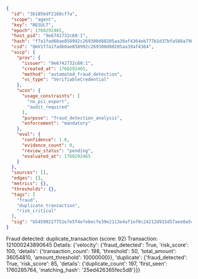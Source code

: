 ```json
{
  "id": "3b185bdf2168cf7a",
  "scope": "agent",
  "key": "RESULT",
  "epoch": 1760292465,
  "host_pid": "9e6742732c60:1",
  "hash": "f7a1fad60ae058992c269300d80205aa39af4364eb777b1d37bfa588a790bc41",
  "cid": "QmV1f7a1fad60ae058992c269300d80205aa39af4364",
  "aicp": {
    "prov": {
      "issuer": "9e6742732c60:1",
      "created_at": 1760292465,
      "method": "automated_fraud_detection",
      "vc_type": "VerifiableCredential"
    },
    "ucon": {
      "usage_constraints": [
        "no_pii_export",
        "audit_required"
      ],
      "purpose": "fraud_detection_analysis",
      "enforcement": "mandatory"
    },
    "eval": {
      "confidence": 1.0,
      "evidence_count": 0,
      "review_status": "pending",
      "evaluated_at": 1760292465
    }
  },
  "sources": [],
  "edges": [],
  "metrics": {},
  "thresholds": {},
  "tags": [
    "fraud",
    "duplicate_transaction",
    "risk_critical"
  ],
  "sig": "b54590227751e7e5f4efebecfe39e2113e4af1ef0c24212d915d57aee0a5c7ca"
}
```

Fraud detected: duplicate_transaction (score: 92)
Transaction: 121000243890645
Details: {'velocity': {'fraud_detected': True, 'risk_score': 100, 'details': {'transaction_count': 198, 'threshold': 50, 'total_amount': 36054810, 'amount_threshold': 10000000}}, 'duplicate': {'fraud_detected': True, 'risk_score': 85, 'details': {'duplicate_count': 197, 'first_seen': 1760285764, 'matching_hash': '25ed426365fec5d8'}}}
